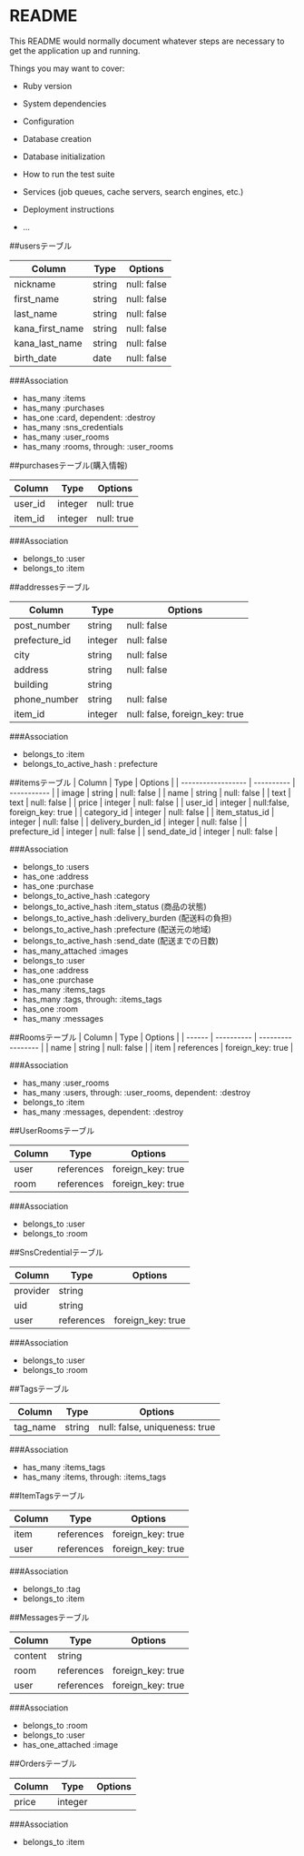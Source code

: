 # README

This README would normally document whatever steps are necessary to get the
application up and running.

Things you may want to cover:

* Ruby version

* System dependencies

* Configuration

* Database creation

* Database initialization

* How to run the test suite

* Services (job queues, cache servers, search engines, etc.)

* Deployment instructions

* ...

##usersテーブル

| Column          | Type   | Options     |
| --------------- | ------ | ----------- |
| nickname        | string | null: false |
| first_name      | string | null: false |
| last_name       | string | null: false |
| kana_first_name | string | null: false |
| kana_last_name  | string | null: false |
| birth_date      | date   | null: false |

###Association

- has_many :items
- has_many :purchases
- has_one :card, dependent: :destroy
- has_many :sns_credentials
- has_many :user_rooms
- has_many :rooms, through: :user_rooms



##purchasesテーブル(購入情報)

| Column      | Type    | Options    |
| ----------- | ------- | ---------- |
| user_id     | integer | null: true |
| item_id     | integer | null: true |

###Association

- belongs_to :user
- belongs_to :item

##addressesテーブル

| Column        | Type    | Options     |
| ------------- | ------- | ----------- |
| post_number   | string  | null: false |
| prefecture_id | integer | null: false |
| city          | string  | null: false |
| address       | string  | null: false |
| building      | string  |             |
| phone_number  | string  | null: false |
| item_id       | integer | null: false, foreign_key: true |

###Association

- belongs_to :item
- belongs_to_active_hash : prefecture


##itemsテーブル
| Column             | Type       | Options     |
| ------------------ | ---------- | ----------- |
| image              | string     | null: false |
| name               | string     | null: false |
| text               | text       | null: false |
| price              | integer    | null: false |
| user_id            | integer    | null:false, foreign_key: true |
| category_id        | integer    | null: false |
| item_status_id     | integer    | null: false |
| delivery_burden_id | integer    | null: false |
| prefecture_id       | integer    | null: false |
| send_date_id       | integer    | null: false |

###Association

- belongs_to :users
- has_one :address
- has_one :purchase
- belongs_to_active_hash :category
- belongs_to_active_hash :item_status (商品の状態)
- belongs_to_active_hash :delivery_burden (配送料の負担)
- belongs_to_active_hash :prefecture (配送元の地域)
- belongs_to_active_hash :send_date (配送までの日数)
- has_many_attached :images
- belongs_to :user
- has_one :address
- has_one :purchase
- has_many :items_tags
- has_many :tags, through: :items_tags
- has_one :room
- has_many :messages

##Roomsテーブル
| Column | Type       | Options           |
| ------ | ---------- | ----------------- |
| name   | string     | null: false       |
| item   | references | foreign_key: true |

###Association
- has_many :user_rooms
- has_many :users, through: :user_rooms, dependent: :destroy
- belongs_to :item
- has_many :messages, dependent: :destroy

##UserRoomsテーブル

| Column | Type       | Options           |
| ------ | ---------- | ----------------- |
| user   | references | foreign_key: true |
| room   | references | foreign_key: true |

###Association
- belongs_to :user
- belongs_to :room

##SnsCredentialテーブル

| Column   | Type       | Options           |
| -------- | ---------- | ----------------- |
| provider | string     |                   |
| uid      | string     |                   |
| user     | references | foreign_key: true |

###Association
- belongs_to :user
- belongs_to :room

##Tagsテーブル

| Column     | Type   | Options                       |
| ---------- | ----   | ----------------------------- |
| tag_name   | string | null: false, uniqueness: true |

###Association
- has_many :items_tags
- has_many :items, through: :items_tags

##ItemTagsテーブル

| Column | Type       | Options           |
| ------ | ---------- | ----------------- |
| item   | references | foreign_key: true |
| user   | references | foreign_key: true |

###Association
- belongs_to :tag
- belongs_to :item

##Messagesテーブル

| Column  | Type       | Options           |
| ------- | ---------- | ----------------- |
| content | string     |                   |
| room    | references | foreign_key: true |
| user    | references | foreign_key: true |

###Association
- belongs_to :room
- belongs_to :user
- has_one_attached :image


##Ordersテーブル

| Column | Type    | Options |
| ------ | ------- | ------- |
| price  | integer |         |

###Association

- belongs_to :item

















